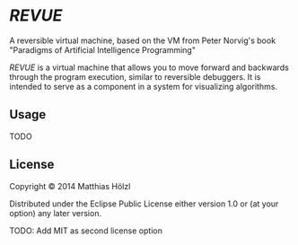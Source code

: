 # *REVUE*

A reversible virtual machine, based on the VM from Peter Norvig's book
"Paradigms of Artificial Intelligence Programming"

*REVUE* is a virtual machine that allows you to move forward and
backwards through the program execution, similar to reversible
debuggers.  It is intended to serve as a component in a system for
visualizing algorithms.

## Usage

TODO

## License

Copyright © 2014 Matthias Hölzl

Distributed under the Eclipse Public License either version 1.0 or (at
your option) any later version.

TODO: Add MIT as second license option

